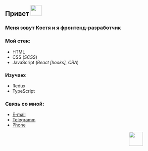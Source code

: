 ## Привет <img src="https://www.emojiall.com/images/60/telegram/270c.gif" width="35" />

### Меня зовут Костя и я фронтенд-разработчик

### Мой стек:
* HTML
* CSS (_SCSS_)
* JavaScript (_React [hooks], CRA_)

### Изучаю:
* Redux
* TypeScript

### Связь со мной:
* [E-mail](mailto:"1konstantinmikov@gmail.com")
* [Telegramm](https://t.me/cyberqostya)
* [Phone](https://www.youtube.com/watch?v=dQw4w9WgXcQ)

<img src="https://www.emojiall.com/images/60/telegram/1f48e.gif" width="45" hspace="400" /> 
